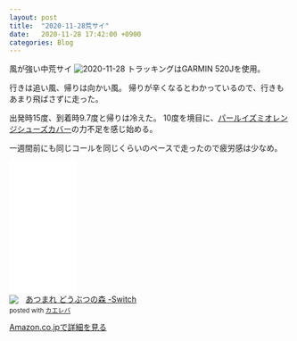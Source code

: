 ```yaml
---
layout: post
title:  "2020-11-28荒サイ"
date:   2020-11-28 17:42:00 +0900
categories: Blog
---
```

風が強い中荒サイ
![2020-11-28](https://i.gyazo.com/302ab730974b7da6a37a6053d1a87176.png)
トラッキングはGARMIN 520Jを使用。

行きは追い風、帰りは向かい風。
帰りが辛くなるとわかっているので、行きもあまり飛ばさずに走った。

出発時15度、到着時9.7度と帰りは冷えた。
10度を境目に、[パールイズミオレンジシューズカバー](https://amzn.to/3o4Iwlq)の力不足を感じ始める。

一週間前にも同じコールを同じくらいのペースで走ったので疲労感は少なめ。
<iframe style="width:120px;height:240px;" marginwidth="0" marginheight="0" scrolling="no" frameborder="0" src="//rcm-fe.amazon-adsystem.com/e/cm?lt1=_blank&bc1=FFFFFF&IS2=1&bg1=FFFFFF&fc1=000000&lc1=0000FF&t=peipeipe-22&language=ja_JP&o=9&p=8&l=as4&m=amazon&f=ifr&ref=as_ss_li_til&asins=B084HPGQ9W&linkId=7a0a468bbf0e0de4b86f83d9ced2e89a"></iframe>
<div class="krb-amzlt-box" style="margin-bottom:0px;"><div class="krb-amzlt-image" style="float:left;margin:0px 12px 1px 0px;"><a href="https://www.amazon.co.jp/gp/product/B084HPGQ9W/ref=as_li_ss_il?ie=UTF8&linkCode=li2&tag=peipeipe-22&linkId=8e57a3af2ca71bc06c24c2f9d233ded8&language=ja_JP" target="_blank" rel="nofollow" rel="nofollow"><img border="0" src="//ws-fe.amazon-adsystem.com/widgets/q?_encoding=UTF8&ASIN=B084HPGQ9W&Format= _SL250_&ID=AsinImage&MarketPlace=JP&ServiceVersion=20070822&WS=1&tag=peipeipe-22&language=ja_JP" ></a><img src="https://ir-jp.amazon-adsystem.com/e/ir?t=peipeipe-22&language=ja_JP&l=li2&o=9&a=B084HPGQ9W" width="1" height="1" border="0" alt="" style="border:none !important; margin:0px !important;" /></div><div class="krb-amzlt-info" style="line-height:120%; margin-bottom: 10px"><div class="krb-amzlt-name" style="margin-bottom:10px;line-height:120%"><a href="https://www.amazon.co.jp/gp/product/B084HPGQ9W/ref=as_li_ss_il?ie=UTF8&linkCode=li2&tag=peipeipe-22&linkId=8e57a3af2ca71bc06c24c2f9d233ded8&language=ja_JP" name="amazletlink" target="_blank" rel="nofollow" rel="nofollow">あつまれ どうぶつの森 -Switch</a><div class="krb-amzlt-powered-date" style="font-size:80%;margin-top:5px;line-height:120%">posted with <a href="https://kaereba.com/wind/" title="amazlet" target="_blank" rel="nofollow" rel="nofollow">カエレバ</a></div></div><div class="krb-amzlt-detail"></div><div class="krb-amzlt-sub-info" style="float: left;"><div class="krb-amzlt-link" style="margin-top: 5px"><a href="https://www.amazon.co.jp/gp/product/B084HPGQ9W/ref=as_li_ss_il?ie=UTF8&linkCode=li2&tag=peipeipe-22&linkId=8e57a3af2ca71bc06c24c2f9d233ded8&language=ja_JP" name="amazletlink" target="_blank" rel="nofollow" rel="nofollow">Amazon.co.jpで詳細を見る</a></div></div></div><div class="krb-amzlt-footer" style="clear: left"></div></div>